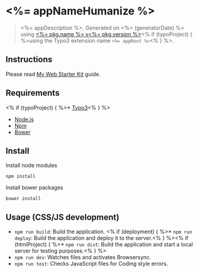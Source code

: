 # <%= appNameHumanize %>

> <%= appDescription %>. Generated on <%= (generatorDate) %> using [<%= pkg.name %> v<%= pkg.version %>](<%= (generatorRepository) %>)<% if (typoProject) { %>using the Typo3 extension name `<%= appRoot %>`<% } %>.

## Instructions 

Please read [My Web Starter Kit](https://bitbucket.org/mediasignal/my-web-starter-kit) guide.

## Requirements
<% if (typoProject) { %>* [Typo3](https://typo3.org/)<% } %>
* [Node.js](http://nodejs.org/)
* [Npm](https://www.npmjs.org/)
* [Bower](http://bower.io/)

## Install

Install node modules
  
    npm install

Install bower packages
  
    bower install

## Usage (CSS/JS development)

* `npm run build`: Build the application.
<% if (deployment) { %>* `npm run deploy`: Build the application and deploy it to the server.<% } %><% if (htmlProject) { %>* `npm run dist`: Build the application and start a local server for testing purposes.<% } %>
* `npm run dev`: Watches files and activates Browsersync.
* `npm run test`: Checks JavaScript files for Coding style errors.
